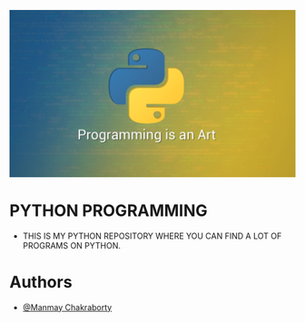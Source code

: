 <!-- ![Logo](image/py.jpg) -->
<kbd>![image](image/py.JPG)</kbd>

    
# PYTHON PROGRAMMING
 -  THIS IS MY PYTHON REPOSITORY WHERE YOU CAN FIND A LOT OF PROGRAMS ON PYTHON.


# Authors

- [@Manmay Chakraborty](https://www.github.com/manmay2)

 
